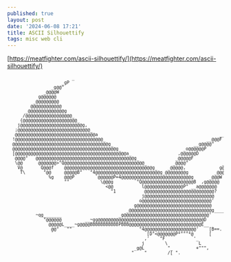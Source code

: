 ```yaml
---
published: true
layout: post
date: '2024-06-08 17:21'
title: ASCII Silhouettify
tags: misc web cli 
---
```

[https://meatfighter.com/ascii-silhouettify/](https://meatfighter.com/ascii-silhouettify/)  
<pre style="font-size: 10px">                         _                                                                                        
                     _gP                                                                                          
                 _g@@"                                                                                            
              _@@@@W                                                                                              
            g@@@@@@                                                                                               
          _@@@@@@@@@                                                                                              
         @@@@@@@@@@@@                                                                                             
       _@@@@@@@@@@@@@@g                                                                                           
      /@@@@@@@@@@@@@@@@@@_                                                                                        
     {@@@@@@@@@@@@@@@@@@@@@_                                                                                      
    j@@@@@@@@@@@@@@@@@@@@@@@@g,                                                                                   
   ;@@@@@@@@@@@@@@@@@@@@@@@@@@@@_                                                     _                           
   @@@@@@@@@@@@@@@@@@@@@@@@@@@@@@@a                                               __B'           ____             
  !@@@@@@@@@@@@@@@@@@@@@@@@@@@@@@@@@@_                                       __@@@F        ,Lg@@@@@@@@@@p_        
  @@@@@@@@@@@@@@@@@@@@@@@@@@@@@@@@@@@@@g_                               __g@@@@"         _@@@@@@@@@@@@@@@@g       
  @@@@@@@@@@@@@@@@@@@@@@@@@@@@@@@@@@@@@@@@g_                        _o@@@@@@P          ,@@@@@@@@@@@@@@@@@@@g-._=  
  [@@@@@@@@@@@@@@@@@@@@@@@@@@@@@@@@@@@@@@@@@@@a_                  ,@@@@@@D            /@@@@@@@@@@@@@@@@@@@@'  `=  
   @@@@"   @@@@@@@@@@@@@@@@@@@@@@@@@@@@@@@@@@@@@@g_              _@@@@@F             @@@@@B>"""""<=BBB=""         
   \@@      @@@@@@@>"Q@@@@@@@@@@@@@@@@@@@@@@@@@@@@@@@_          _@@@@"             _@@@B"                         
    V@       Q@@@f    @@@@@@@@@@@@@@@@@@@@@@@@@@@@@@@@@@g_    _@@@@@,             g@@B                            
     T\       "@@     @@@@@B"   "4@@@@@@@@@@@@@@@@@@@@@@@@@g_@@@@@@@@g          _@@@'                             
                %g    @@@P        `@@@@@@P=4@@@@@@@@@@@@@@@@@@@@@@@@@@@g      _@@@W                               
                      ""            \@@@g        `"Q@@@@@@@@@@@@@@@@@@@@B  ,g@@@@@                                
                                      <@@           l@@@@@@@@@@@@@@@P" __a@@@@@@@                                 
                                        "1           @@@@@@@@@@@@@@@@@@@@@@@@@@@?                                 
                                                    j@@@@@@@@@@@@@@@@@@@@@@@@@@@                                  
                                                   o@@@@@@@@@@@@@@@@@@@@@@@@@@@'                                  
                                                 g@@@@@@@@@@@@@@@@@@@@@@@@@@@@@            _@                     
                                              _@@@@@@@@@@@@@@@@@@@@@@@@@@@@@@@@g__________@__P*                   
           ~qg_______                      _g@@@@@@@@@@@@@@@@@@@@@@@@@@@@@@@@@'            %                      
              "@@@@@@         __~gg@@@@@@@@@@@@@@@@@@@@@@@@@@@@@@@@@@@@@@@@@D               "                     
                @@@@@L____~g@@@@BBBBBBBBBBBPBBB@@@@@@@@@@@@@@@@@@@@@@@@@@@@E__                                    
                 @@"   ""                          "4@@@@@@@@@@@@@@@@@@@@'    [B==.                               
                 `                                    [D"<@@@@@@@P*"""*@      [                                   
                                                     ,'    "F           '_                                        
                                                    j        \            L                                       
                                                 _g@L         "_         +""",                                    
                                                "    "        /[ ".                       </pre>
